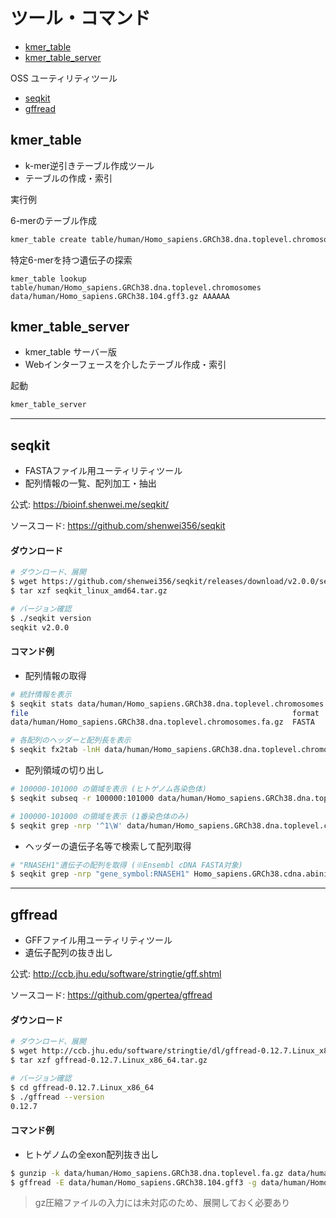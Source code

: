 # ツール・コマンド
* [kmer_table](#kmer_table)
* [kmer_table_server](#kmer_table_server)

OSS ユーティリティツール
* [seqkit](#seqkit)
* [gffread](#gffread)

## kmer_table

* k-mer逆引きテーブル作成ツール
* テーブルの作成・索引

実行例

6-merのテーブル作成
```sh
kmer_table create table/human/Homo_sapiens.GRCh38.dna.toplevel.chromosomes data/human/Homo_sapiens.GRCh38.dna.toplevel.chromosomes.fa.gz 6
```

特定6-merを持つ遺伝子の探索
```
kmer_table lookup table/human/Homo_sapiens.GRCh38.dna.toplevel.chromosomes data/human/Homo_sapiens.GRCh38.104.gff3.gz AAAAAA
```

## kmer_table_server

* kmer_table サーバー版
* Webインターフェースを介したテーブル作成・索引

起動
```sh
kmer_table_server
```

---

## seqkit

* FASTAファイル用ユーティリティツール
* 配列情報の一覧、配列加工・抽出

公式: https://bioinf.shenwei.me/seqkit/

ソースコード: https://github.com/shenwei356/seqkit

#### ダウンロード
```sh
# ダウンロード、展開
$ wget https://github.com/shenwei356/seqkit/releases/download/v2.0.0/seqkit_linux_amd64.tar.gz
$ tar xzf seqkit_linux_amd64.tar.gz

# バージョン確認
$ ./seqkit version
seqkit v2.0.0
```

#### コマンド例

* 配列情報の取得
```sh
# 統計情報を表示
$ seqkit stats data/human/Homo_sapiens.GRCh38.dna.toplevel.chromosomes.fa.gz 
file                                                           format  type  num_seqs        sum_len  min_len      avg_len      max_len
data/human/Homo_sapiens.GRCh38.dna.toplevel.chromosomes.fa.gz  FASTA   DNA         25  3,088,286,401   16,569  123,531,456  248,956,422

# 各配列のヘッダーと配列長を表示
$ seqkit fx2tab -lnH data/human/Homo_sapiens.GRCh38.dna.toplevel.chromosomes.fa.gz
```

* 配列領域の切り出し
```sh
# 100000-101000 の領域を表示 (ヒトゲノム各染色体)
$ seqkit subseq -r 100000:101000 data/human/Homo_sapiens.GRCh38.dna.toplevel.chromosomes.fa.gz

# 100000-101000 の領域を表示 (1番染色体のみ)
$ seqkit grep -nrp '^1\W' data/human/Homo_sapiens.GRCh38.dna.toplevel.chromosomes.fa.gz | seqkit subseq -r 100000:101000
```

* ヘッダーの遺伝子名等で検索して配列取得
```sh
# "RNASEH1"遺伝子の配列を取得 (※Ensembl cDNA FASTA対象)
$ seqkit grep -nrp "gene_symbol:RNASEH1" Homo_sapiens.GRCh38.cdna.abinitio.fa.gz
```
---

## gffread

* GFFファイル用ユーティリティツール
* 遺伝子配列の抜き出し

公式: http://ccb.jhu.edu/software/stringtie/gff.shtml

ソースコード: https://github.com/gpertea/gffread


#### ダウンロード
```sh
# ダウンロード、展開
$ wget http://ccb.jhu.edu/software/stringtie/dl/gffread-0.12.7.Linux_x86_64.tar.gz
$ tar xzf gffread-0.12.7.Linux_x86_64.tar.gz

# バージョン確認
$ cd gffread-0.12.7.Linux_x86_64
$ ./gffread --version
0.12.7
```

#### コマンド例

* ヒトゲノムの全exon配列抜き出し

```sh
$ gunzip -k data/human/Homo_sapiens.GRCh38.dna.toplevel.fa.gz data/human/Homo_sapiens.GRCh38.104.gff3.gz
$ gffread -E data/human/Homo_sapiens.GRCh38.104.gff3 -g data/human/Homo_sapiens.GRCh38.dna.toplevel.chromosomes.fa -w data/human/Homo_sapiens.GRCh38.exons.fa
```
> gz圧縮ファイルの入力には未対応のため、展開しておく必要あり

